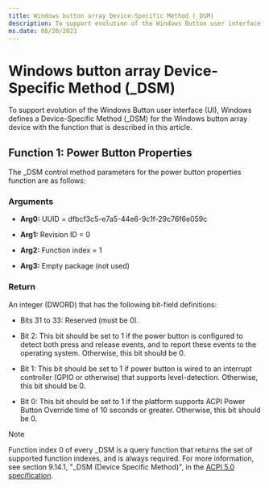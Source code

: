 ```yaml
---
title: Windows button array Device-Specific Method (_DSM)
description: To support evolution of the Windows Button user interface (UI), Windows defines a Device-Specific Method (_DSM) for the Windows button array device with the function that is described in this article.
ms.date: 08/20/2021
---
```


# Windows button array Device-Specific Method (_DSM)

To support evolution of the Windows Button user interface (UI), Windows defines a Device-Specific Method (_DSM) for the Windows button array device with the function that is described in this article.

## Function 1: Power Button Properties

The _DSM control method parameters for the power button properties function are as follows:

### Arguments

- **Arg0:** UUID = dfbcf3c5-e7a5-44e6-9c1f-29c76f6e059c

- **Arg1:** Revision ID = 0

- **Arg2:** Function index = 1

- **Arg3:** Empty package (not used)

### Return

An integer (DWORD) that has the following bit-field definitions:

- Bits 31 to 33: Reserved (must be 0).

- Bit 2: This bit should be set to 1 if the power button is configured to detect both press and release events, and to report these events to the operating system. Otherwise, this bit should be 0.

- Bit 1: This bit should be set to 1 if power button is wired to an interrupt controller (GPIO or otherwise) that supports level-detection. Otherwise, this bit should be 0.

- Bit 0: This bit should be set to 1 if the platform supports ACPI Power Button Override time of 10 seconds or greater. Otherwise, this bit should be 0.

> [!NOTE]
> Function index 0 of every _DSM is a query function that returns the set of supported function indexes, and is always required. For more information, see section 9.14.1, "_DSM (Device Specific Method)", in the [ACPI 5.0 specification](https://uefi.org/specifications).

